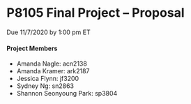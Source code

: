 P8105 Final Project – Proposal
================
Due 11/7/2020 by 1:00 pm ET

#### Project Members

  - Amanda Nagle: acn2138
  - Amanda Kramer: ark2187
  - Jessica Flynn: jf3200
  - Sydney Ng: sn2863
  - Shannon Seonyoung Park: sp3804

